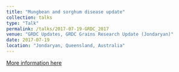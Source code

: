 ```yaml
---
title: "Mungbean and sorghum disease update"
collection: talks
type: "Talk"
permalink: /talks/2017-07-19-GRDC_2017
venue: "GRDC Updates, GRDC Grains Research Update (Jondaryan)"
date: 2017-07-19
location: "Jondaryan, Queensland, Australia"
---
```


[More information here](https://grdc.com.au/resources-and-publications/grdc-update-papers/tab-content/grdc-update-papers/2017/07/mungbean-and-sorghum-disease-update)

